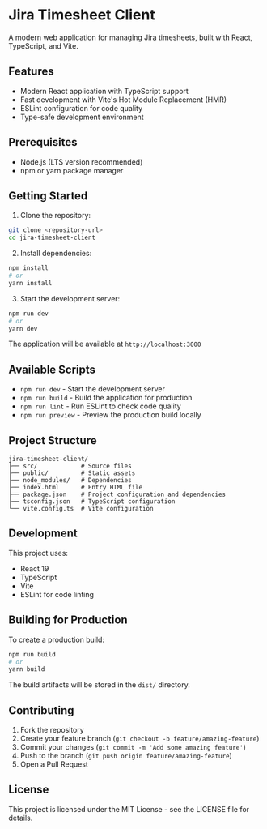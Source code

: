 # Jira Timesheet Client

A modern web application for managing Jira timesheets, built with React, TypeScript, and Vite.

## Features

- Modern React application with TypeScript support
- Fast development with Vite's Hot Module Replacement (HMR)
- ESLint configuration for code quality
- Type-safe development environment

## Prerequisites

- Node.js (LTS version recommended)
- npm or yarn package manager

## Getting Started

1. Clone the repository:
```bash
git clone <repository-url>
cd jira-timesheet-client
```

2. Install dependencies:
```bash
npm install
# or
yarn install
```

3. Start the development server:
```bash
npm run dev
# or
yarn dev
```

The application will be available at `http://localhost:3000`

## Available Scripts

- `npm run dev` - Start the development server
- `npm run build` - Build the application for production
- `npm run lint` - Run ESLint to check code quality
- `npm run preview` - Preview the production build locally

## Project Structure

```
jira-timesheet-client/
├── src/            # Source files
├── public/         # Static assets
├── node_modules/   # Dependencies
├── index.html      # Entry HTML file
├── package.json    # Project configuration and dependencies
├── tsconfig.json   # TypeScript configuration
└── vite.config.ts  # Vite configuration
```

## Development

This project uses:
- React 19
- TypeScript
- Vite
- ESLint for code linting

## Building for Production

To create a production build:

```bash
npm run build
# or
yarn build
```

The build artifacts will be stored in the `dist/` directory.

## Contributing

1. Fork the repository
2. Create your feature branch (`git checkout -b feature/amazing-feature`)
3. Commit your changes (`git commit -m 'Add some amazing feature'`)
4. Push to the branch (`git push origin feature/amazing-feature`)
5. Open a Pull Request

## License

This project is licensed under the MIT License - see the LICENSE file for details.
